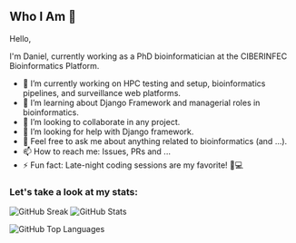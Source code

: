 ## Who I Am 👋

<!--
**Daniel-VM/Daniel-VM** is a ✨ _special_ ✨ repository because its `README.md` (this file) appears on your GitHub profile.

Here are some ideas to get you started:

- 🔭 I’m currently working on ...
- 🌱 I’m currently learning ...
- 👯 I’m looking to collaborate on ...
- 🤔 I’m looking for help with ...
- 💬 Ask me about ...
- 📫 How to reach me: ...
- 😄 Pronouns: ...
- ⚡ Fun fact: ...
-->

Hello, 

I'm Daniel, currently working as a PhD bioinformatician at the CIBERINFEC Bioinformatics Platform.

- 🔭 I’m currently working on HPC testing and setup, bioinformatics pipelines, and surveillance web platforms.
- 🌱 I’m learning about Django Framework and managerial roles in bioinformatics.
- 👯 I’m looking to collaborate in any project.  
- 🤔 I’m looking for help with Django framework.
- 💬 Feel free to ask me about anything related to bioinformatics (and ...).
- 📫 How to reach me: Issues, PRs and ...
- ⚡ Fun fact: Late-night coding sessions are my favorite! 🌙💻

### Let's take a look at my stats:

![GitHub Sreak](https://github-readme-streak-stats.herokuapp.com/?user=Daniel-VM&theme=gruvbox&hide_border=true) ![GitHub Stats](https://github-readme-stats.vercel.app/api?username=Daniel-VM&theme=gruvbox&show_icons=true&hide_border=true&count_private=true)


![GitHub Top Languages](https://github-readme-stats.vercel.app/api/top-langs/?username=Daniel-VM&theme=gruvbox&show_icons=true&hide_border=true&layout=compact)




